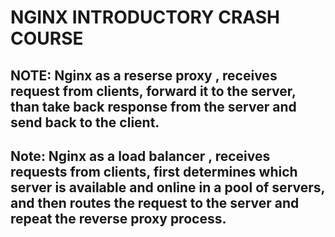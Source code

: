 # NGINX INTRODUCTORY  CRASH COURSE

## NOTE: Nginx as a reserse proxy , receives request from clients, forward it to the server, than take back response  from the server and send back to the client.

## Note: Nginx as a load balancer , receives requests from clients, first determines which server is available and online in a pool of servers, and then routes the request to the server and repeat the reverse proxy process.



